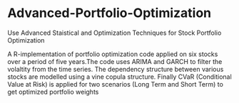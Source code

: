 # Advanced-Portfolio-Optimization
Use Advanced Staistical and Optimization Techniques for Stock Portfolio Optimization

A R-implementation of portfolio optimization code applied on six stocks over a period of five years.The code uses ARIMA and GARCH to filter the volaltity from the time series. The dependency structure between various stocks are modelled using a vine copula structure. Finally CVaR (Conditional Value at Risk) is applied for two scenarios (Long Term and Short Term) to get optimized portfolio weights
